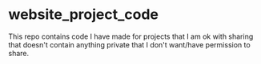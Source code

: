 # website_project_code

This repo contains code I have made for projects that I am ok with sharing that doesn't contain anything private that I don't want/have permission to share.
